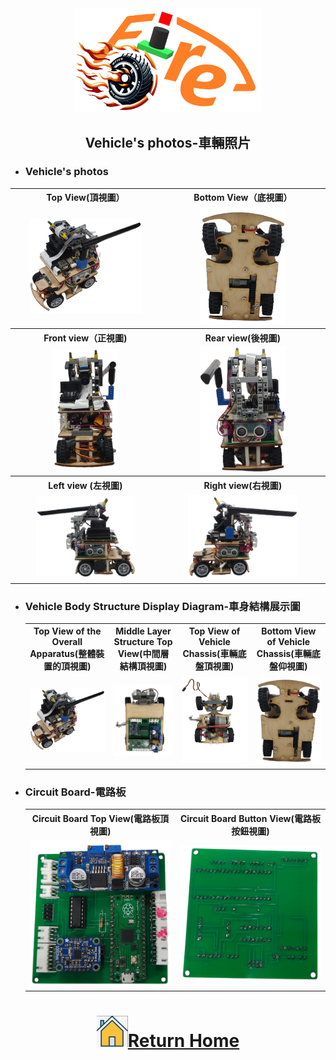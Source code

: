 <div align="center"><img src="../other/img/logo.png" width="300" alt=" logo"></div>

## <div align="center"> Vehicle's photos-車輛照片</div>
- ### Vehicle's photos
<div align="center">
<table>
  <tr align="center">
    <th>Top View(頂視圖）</th>
    <th>Bottom View（底視圖） </th>
  </tr>
    <tr align="center">
    <td><img src="./img/top.png"  width = "80%" alt="Top view" > </td>
    <td><img src="../schemes/Assembly_Instructions/img/down.png"  width = "55%"  alt="Bottom view " ></td>

  </tr>
    <tr align="center">
    <th>Front view（正視圖) </th>
    <th>Rear view(後視圖)</th>
  </tr>
    </tr>
    <tr align="center">
    <td><img src="./img/front.png" width = "45%"  alt="Front_view" ></td>
    <td><img src="./img/back.png" width = "55%"  alt="Rear_view" ></td>
  </tr>
  </tr>
    <tr align="center">
    <th>Left view (左視圖)</th>
    <th>Right view(右視圖)</th>
  </tr>
    </tr>
    <tr align="center">
    <td><img src="./img/left.png" width = "70%" alt="Left view" ></td>
    <td><img src="./img/right.png" width = "70%" alt="Right view" ></td>
  </tr>
</table>
</div> 

- ### Vehicle Body Structure Display Diagram-車身結構展示圖
  <div align="center">
  <table>
    <tr>
    <th>Top View of the Overall Apparatus(整體裝置的頂視圖)
    </th>
    <th>Middle Layer Structure Top View(中間層結構頂視圖)</th>
    <th>Top View of Vehicle Chassis(車輛底盤頂視圖)</th>
    <th>Bottom View of Vehicle Chassis(車輛底盤仰視圖)</th>
    </tr>
    <tr align="center">
      <td>  <img src="img/top.png"  width = "400" alt="Top View of the Overall Apparatus" >
      </td>
      <td><img src="../schemes/Assembly_Instructions/img/Middle_Layer_Top_View.png" width = "400" alt="Middle Layer Structure Top View" >
      </td>
      <td><img src="../schemes/Vehicle_Chassis_Design/img/2025Vehicle_Chassis_Design_down.png" width="400" alt="Top View of Vehicle Chassis" >
      </td>
      <td><img src="../schemes/Assembly_Instructions/img/down.png" width="400" alt="Bottom View of Vehicle Chassis" ></td>
    </tr>
  </table>
  </div>
- ### Circuit Board-電路板
    <div align="center">
    <table>
      <tr align="center">
          <th> Circuit Board Top View(電路板頂視圖)
          </th><th>Circuit Board Button View(電路板按鈕視圖)</th>
      </tr>
      <tr align="center">
        <td> <img src="../models/Circuit_Design/img/circuitboardup.png" width="300" alt="circuit_up"> </td><td><img src="../models/Circuit_Design/img/circuitboardback.png" width="300" alt="circuit_lower.jpg"></td>
      </tr>
    </table>
    </div>

# <div align="center">![HOME](../other/img/home.png)[Return Home](../)</div> 
